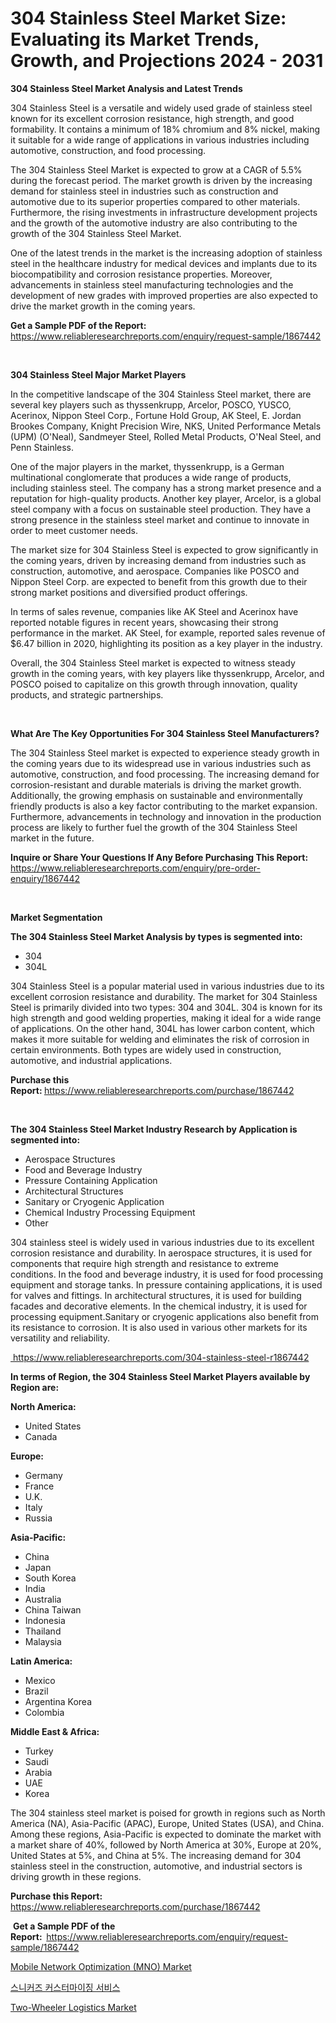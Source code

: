 <p><h1>304 Stainless Steel Market Size: Evaluating its Market Trends, Growth, and Projections 2024 - 2031</h1></p><p><strong>304 Stainless Steel Market Analysis and Latest Trends</strong></p>
<p><p>304 Stainless Steel is a versatile and widely used grade of stainless steel known for its excellent corrosion resistance, high strength, and good formability. It contains a minimum of 18% chromium and 8% nickel, making it suitable for a wide range of applications in various industries including automotive, construction, and food processing.</p><p>The 304 Stainless Steel Market is expected to grow at a CAGR of 5.5% during the forecast period. The market growth is driven by the increasing demand for stainless steel in industries such as construction and automotive due to its superior properties compared to other materials. Furthermore, the rising investments in infrastructure development projects and the growth of the automotive industry are also contributing to the growth of the 304 Stainless Steel Market.</p><p>One of the latest trends in the market is the increasing adoption of stainless steel in the healthcare industry for medical devices and implants due to its biocompatibility and corrosion resistance properties. Moreover, advancements in stainless steel manufacturing technologies and the development of new grades with improved properties are also expected to drive the market growth in the coming years.</p></p>
<p><strong>Get a Sample PDF of the Report:&nbsp;</strong> <a href="https://www.reliableresearchreports.com/enquiry/request-sample/1867442">https://www.reliableresearchreports.com/enquiry/request-sample/1867442</a></p>
<p>&nbsp;</p>
<p><strong>304 Stainless Steel Major Market Players</strong></p>
<p><p>In the competitive landscape of the 304 Stainless Steel market, there are several key players such as thyssenkrupp, Arcelor, POSCO, YUSCO, Acerinox, Nippon Steel Corp., Fortune Hold Group, AK Steel, E. Jordan Brookes Company, Knight Precision Wire, NKS, United Performance Metals (UPM) (O'Neal), Sandmeyer Steel, Rolled Metal Products, O'Neal Steel, and Penn Stainless. </p><p>One of the major players in the market, thyssenkrupp, is a German multinational conglomerate that produces a wide range of products, including stainless steel. The company has a strong market presence and a reputation for high-quality products. Another key player, Arcelor, is a global steel company with a focus on sustainable steel production. They have a strong presence in the stainless steel market and continue to innovate in order to meet customer needs.</p><p>The market size for 304 Stainless Steel is expected to grow significantly in the coming years, driven by increasing demand from industries such as construction, automotive, and aerospace. Companies like POSCO and Nippon Steel Corp. are expected to benefit from this growth due to their strong market positions and diversified product offerings.</p><p>In terms of sales revenue, companies like AK Steel and Acerinox have reported notable figures in recent years, showcasing their strong performance in the market. AK Steel, for example, reported sales revenue of $6.47 billion in 2020, highlighting its position as a key player in the industry.</p><p>Overall, the 304 Stainless Steel market is expected to witness steady growth in the coming years, with key players like thyssenkrupp, Arcelor, and POSCO poised to capitalize on this growth through innovation, quality products, and strategic partnerships.</p></p>
<p>&nbsp;</p>
<p><strong>What Are The Key Opportunities For 304 Stainless Steel Manufacturers?</strong></p>
<p><p>The 304 Stainless Steel market is expected to experience steady growth in the coming years due to its widespread use in various industries such as automotive, construction, and food processing. The increasing demand for corrosion-resistant and durable materials is driving the market growth. Additionally, the growing emphasis on sustainable and environmentally friendly products is also a key factor contributing to the market expansion. Furthermore, advancements in technology and innovation in the production process are likely to further fuel the growth of the 304 Stainless Steel market in the future.</p></p>
<p><strong>Inquire or Share Your Questions If Any Before Purchasing This Report:</strong> <a href="https://www.reliableresearchreports.com/enquiry/pre-order-enquiry/1867442">https://www.reliableresearchreports.com/enquiry/pre-order-enquiry/1867442</a></p>
<p>&nbsp;</p>
<p><strong>Market Segmentation</strong></p>
<p><strong>The 304 Stainless Steel Market Analysis by types is segmented into:</strong></p>
<p><ul><li>304</li><li>304L</li></ul></p>
<p><p>304 Stainless Steel is a popular material used in various industries due to its excellent corrosion resistance and durability. The market for 304 Stainless Steel is primarily divided into two types: 304 and 304L. 304 is known for its high strength and good welding properties, making it ideal for a wide range of applications. On the other hand, 304L has lower carbon content, which makes it more suitable for welding and eliminates the risk of corrosion in certain environments. Both types are widely used in construction, automotive, and industrial applications.</p></p>
<p><strong>Purchase this Report:&nbsp;</strong><a href="https://www.reliableresearchreports.com/purchase/1867442">https://www.reliableresearchreports.com/purchase/1867442</a></p>
<p>&nbsp;</p>
<p><strong>The 304 Stainless Steel Market Industry Research by Application is segmented into:</strong></p>
<p><ul><li>Aerospace Structures</li><li>Food and Beverage Industry</li><li>Pressure Containing Application</li><li>Architectural Structures</li><li>Sanitary or Cryogenic Application</li><li>Chemical Industry Processing Equipment</li><li>Other</li></ul></p>
<p><p>304 stainless steel is widely used in various industries due to its excellent corrosion resistance and durability. In aerospace structures, it is used for components that require high strength and resistance to extreme conditions. In the food and beverage industry, it is used for food processing equipment and storage tanks. In pressure containing applications, it is used for valves and fittings. In architectural structures, it is used for building facades and decorative elements. In the chemical industry, it is used for processing equipment.Sanitary or cryogenic applications also benefit from its resistance to corrosion. It is also used in various other markets for its versatility and reliability.</p></p>
<p><a href="https://www.reliableresearchreports.com/304-stainless-steel-r1867442">&nbsp;https://www.reliableresearchreports.com/304-stainless-steel-r1867442</a></p>
<p><strong>In terms of Region, the 304 Stainless Steel Market Players available by Region are:</strong></p>
<p>
    <p> <strong> North America: </strong>
        <ul>
            <li>United States</li>
            <li>Canada</li>
        </ul>
        </p> 
    <p> <strong> Europe: </strong>
        <ul>
            <li>Germany</li>
            <li>France</li>
            <li>U.K.</li>
            <li>Italy</li>
            <li>Russia</li>
        </ul>
        </p> 
    <p> <strong> Asia-Pacific: </strong>
        <ul>
            <li>China</li>
            <li>Japan</li>
            <li>South Korea</li>
            <li>India</li>
            <li>Australia</li>
            <li>China Taiwan</li>
            <li>Indonesia</li>
            <li>Thailand</li>
            <li>Malaysia</li>
        </ul>
        </p> 
    <p> <strong> Latin America: </strong>
        <ul>
            <li>Mexico</li>
            <li>Brazil</li>
            <li>Argentina Korea</li>
            <li>Colombia</li>
        </ul>
        </p> 
    <p> <strong> Middle East & Africa: </strong>
        <ul>
            <li>Turkey</li>
            <li>Saudi</li>
            <li>Arabia</li>
            <li>UAE</li>
            <li>Korea</li>
        </ul>
    </p>
    </p>
<p><p>The 304 stainless steel market is poised for growth in regions such as North America (NA), Asia-Pacific (APAC), Europe, United States (USA), and China. Among these regions, Asia-Pacific is expected to dominate the market with a market share of 40%, followed by North America at 30%, Europe at 20%, United States at 5%, and China at 5%. The increasing demand for 304 stainless steel in the construction, automotive, and industrial sectors is driving growth in these regions.</p></p>
<p><strong>Purchase this Report: </strong><a href="https://www.reliableresearchreports.com/purchase/1867442">https://www.reliableresearchreports.com/purchase/1867442</a></p>
<p>&nbsp;<strong>Get a Sample PDF of the Report:&nbsp;&nbsp;</strong><a href="https://www.reliableresearchreports.com/enquiry/request-sample/1867442">https://www.reliableresearchreports.com/enquiry/request-sample/1867442</a></p>
<p><strong></strong></p>
<p><p><a href="https://github.com/nafisalvee228/Market-Research-Report-List-1/blob/main/mobile-network-optimization-mno-market.md">Mobile Network Optimization (MNO) Market</a></p><p><a href="https://medium.com/@ava.lenovo_61085/%EC%9A%B4%EB%8F%99%ED%99%94-%EC%BB%A4%EC%8A%A4%ED%84%B0%EB%A7%88%EC%9D%B4%EC%A7%95-%EC%84%9C%EB%B9%84%EC%8A%A4-%EC%8B%9C%EC%9E%A5-%EB%B6%84%EC%84%9D-%EA%B8%80%EB%A1%9C%EB%B2%8C-%EC%82%B0%EC%97%85-%EC%A0%84%EB%A7%9D-%EB%B0%8F-%EC%98%88%EC%B8%A1-2024%EB%85%84%EB%B6%80%ED%84%B0-2031%EB%85%84%EA%B9%8C%EC%A7%80-5f732998456c">스니커즈 커스터마이징 서비스</a></p><p><a href="https://github.com/ashepherd82/Market-Research-Report-List-5/blob/main/two-wheeler-logistics-market.md">Two-Wheeler Logistics Market</a></p></p>